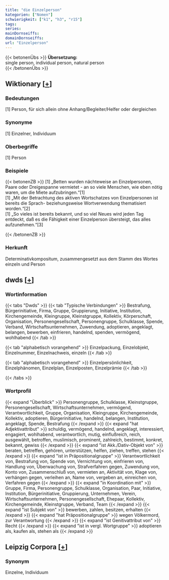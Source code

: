```yaml
---
title: "die Einzelperson"
kategorien: ["Nomen"]
schwierigkeit: ["k1", "h3", "r15"]
tags:
series:
mainDornseiffs:
domainDornseiffs:
url: "Einzelperson"
---
```


{{< betonenÜbs >}}
**Übersetzung:**  
single person, individual person, natural person  
{{< /betonenÜbs >}}

## Wiktionary [[+](https://de.wiktionary.org/wiki/Einzelperson)]

### Bedeutungen
[1] Person, für sich allein ohne Anhang/Begleiter/Helfer oder dergleichen  

### Synonyme
[1] Einzelner, Individuum  

### Oberbegriffe
[1] Person  

### Beispiele
{{< betonenZB >}}
[1] „Betten wurden nächteweise an Einzelpersonen, Paare oder Dreigespanne vermietet - an so viele Menschen, wie eben nötig waren, um die Miete aufzubringen.“[1]  
[1] „Mit der Betrachtung des aktiven Wortschatzes von Einzelpersonen ist bereits die Sprach- beziehungsweise Wortverwendung thematisiert worden.“[2]  
[1] „So vieles ist bereits bekannt, und so viel Neues wird jeden Tag entdeckt, daß es die Fähigkeit einer Einzelperson übersteigt, das alles aufzunehmen.“[3]  

{{< /betonenZB >}}
### Herkunft
Determinativkompositum, zusammengesetzt aus dem Stamm des Wortes einzeln und Person  



## dwds [[+](https://www.dwds.de/wb/Einzelperson)]

### Wortinformation
{{< tabs "Dwds" >}}
{{< tab "Typische Verbindungen" >}}
Bestrafung, Bürgerinitiative, Firma, Gruppe, Gruppierung, Initiative, Institution, Kirchengemeinde, Kleingruppe, Kleinstgruppe, Kollektiv, Körperschaft, Organisation, Personengesellschaft, Personengruppe, Schulklasse, Spende, Verband, Wirtschaftsunternehmen, Zuwendung, adoptieren, angeklagt, belangen, bewerben, einfrieren, handelnd, spenden, vermögend, wohlhabend
{{< /tab >}}

{{< tab "alphabetisch vorangehend" >}}
Einzelpackung, Einzelobjekt, Einzelnummer, Einzelnachweis, einzeln
{{< /tab >}}

{{< tab "alphabetisch vorangehend" >}}
Einzelpersönlichkeit, Einzelphänomen, Einzelplan, Einzelposten, Einzelprämie
{{< /tab >}}

{{< /tabs >}}

### Wortprofil
{{< expand "Überblick" >}} Personengruppe, Schulklasse, Kleinstgruppe, Personengesellschaft, Wirtschaftsunternehmen, vermögend, Verantwortlichkeit, Gruppe, Organisation, Kleingruppe, Kirchengemeinde, Kollektiv, adoptieren, Bürgerinitiative, handelnd, belangen, Institution, angeklagt, Spende, Bestrafung {{< /expand >}}
{{< expand "hat Adjektivattribut" >}} schuldig, vermögend, handelnd, angeklagt, interessiert, engagiert, wohlhabend, verantwortlich, mutig, einflußreich, reich, ausgewählt, betroffen, muslimisch, prominent, zahlreich, bestimmt, konkret, bekannt, gewiss {{< /expand >}}
{{< expand "ist Akk./Dativ-Objekt von" >}} beraten, betreffen, gehören, unterstützen, helfen, ziehen, treffen, stehen {{< /expand >}}
{{< expand "ist in Präpositionalgruppe" >}} Verantwortlichkeit von, Bestrafung von, Spende von, Vernichtung von, einfrieren von, Handlung von, Überwachung von, Strafverfahren gegen, Zuwendung von, Konto von, Zusammenschluß von, vermieten an, Aktivität von, Klage von, verhängen gegen, verleihen an, Name von, vergeben an, einreichen von, Verfahren gegen {{< /expand >}}
{{< expand "in Koordination mit" >}} Gruppe, Firma, Personengruppe, Schulklasse, Organisation, Paar, Initiative, Institution, Bürgerinitiative, Gruppierung, Unternehmen, Verein, Wirtschaftsunternehmen, Personengesellschaft, Ehepaar, Kollektiv, Kirchengemeinde, Kleinstgruppe, Verband, Team {{< /expand >}}
{{< expand "ist Subjekt von" >}} bewerben, zahlen, besitzen, erhalten {{< /expand >}}
{{< expand "hat Präpositionalgruppe" >}} wegen Völkermord, zur Verantwortung {{< /expand >}}
{{< expand "ist Genitivattribut von" >}} Recht {{< /expand >}}
{{< expand "ist in vergl. Wortgruppe" >}} adoptieren als, kaufen als, stehen als {{< /expand >}}

## Leipzig Corpora [[+](https://corpora.uni-leipzig.de/en/res?word=Einzelperson&corpusId=deu_newscrawl-public_2018)]


### Synonym
Einzelne, Individuum

